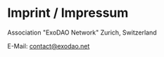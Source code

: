 # Imprint / Impressum

Association "ExoDAO Network" Zurich, Switzerland

E-Mail: contact@exodao.net



